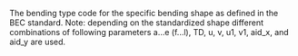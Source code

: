 The bending type code for the specific bending shape as defined in the BEC standard. Note: depending on the standardized shape different combinations of following parameters a...e (f...l), TD, u, v, u1, v1, aid_x, and aid_y are used.